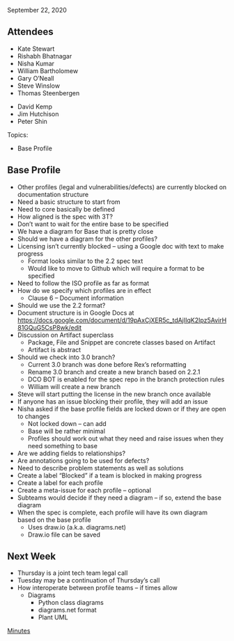 September 22, 2020

## Attendees

  - Kate Stewart
  - Rishabh Bhatnagar
  - Nisha Kumar
  - William Bartholomew
  - Gary O’Neall
  - Steve Winslow
  - Thomas Steenbergen

<!-- end list -->

  - David Kemp
  - Jim Hutchison
  - Peter Shin

Topics:

  - Base Profile

## Base Profile

  - Other profiles (legal and vulnerabilities/defects) are currently
    blocked on documentation structure
  - Need a basic structure to start from
  - Need to core basically be defined
  - How aligned is the spec with 3T?
  - Don’t want to wait for the entire base to be specified
  - We have a diagram for Base that is pretty close
  - Should we have a diagram for the other profiles?
  - Licensing isn’t currently blocked – using a Google doc with text to
    make progress
      - Format looks similar to the 2.2 spec text
      - Would like to move to Github which will require a format to be
        specified
  - Need to follow the ISO profile as far as format
  - How do we specify which profiles are in effect
      - Clause 6 – Document information
  - Should we use the 2.2 format?
  - Document structure is in Google Docs at
    <https://docs.google.com/document/d/19pAxCjXER5c_tdAjIIqK2Ipz5AvirH81GQuG5CsP8wk/edit>
  - Discussion on Artifact superclass
      - Package, File and Snippet are concrete classes based on Artifact
      - Artifact is abstract
  - Should we check into 3.0 branch?
      - Current 3.0 branch was done before Rex’s reformatting
      - Rename 3.0 branch and create a new branch based on 2.2.1
      - DCO BOT is enabled for the spec repo in the branch protection
        rules
      - William will create a new branch
  - Steve will start putting the license in the new branch once
    available
  - If anyone has an issue blocking their profile, they will add an
    issue
  - Nisha asked if the base profile fields are locked down or if they
    are open to changes
      - Not locked down – can add
      - Base will be rather minimal
      - Profiles should work out what they need and raise issues when
        they need something to base
  - Are we adding fields to relationships?
  - Are annotations going to be used for defects?
  - Need to describe problem statements as well as solutions
  - Create a label “Blocked” if a team is blocked in making progress
  - Create a label for each profile
  - Create a meta-issue for each profile – optional
  - Subteams would decide if they need a diagram – if so, extend the
    base diagram
  - When the spec is complete, each profile will have its own diagram
    based on the base profile
      - Uses draw.io (a.k.a. diagrams.net)
      - Draw.io file can be saved

## Next Week

  - Thursday is a joint tech team legal call
  - Tuesday may be a continuation of Thursday’s call
  - How interoperate between profile teams – if times allow
      - Diagrams
          - Python class diagrams
          - diagrams.net format
          - Plant UML

[Minutes](Category:Technical "wikilink")
